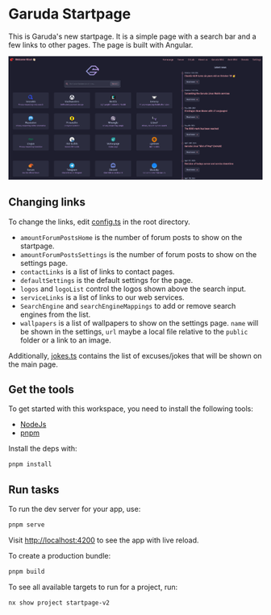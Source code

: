 # Garuda Startpage

This is Garuda's new startpage.
It is a simple page with a search bar and a few links to other pages.
The page is built with Angular.

<img src="/assets/startpage.png" alt="Startpage picture">

## Changing links

To change the links, edit [config.ts](./config.ts) in the root directory.

- `amountForumPostsHome` is the number of forum posts to show on the startpage.
- `amountForumPostsSettings` is the number of forum posts to show on the settings page.
- `contactLinks` is a list of links to contact pages.
- `defaultSettings` is the default settings for the page.
- `logos` and `logoList` control the logos shown above the search input.
- `serviceLinks` is a list of links to our web services.
- `SearchEngine` and `searchEngineMappings` to add or remove search engines from the list.
- `wallpapers` is a list of wallpapers to show on the settings page. `name` will be shown in the settings, `url` maybe a
  local file relative to the `public` folder or a link to an image.

Additionally,
[jokes.ts](./src/app/jokes/jokes.ts) contains the list of excuses/jokes that will be shown on the main page.
## Get the tools

To get started with this workspace, you need to install the following tools:

- [NodeJs](https://nodejs.org/en/)
- [pnpm](https://pnpm.io/)

Install the deps with:

```sh
pnpm install
```

## Run tasks

To run the dev server for your app, use:

```sh
pnpm serve
```

Visit [http://localhost:4200](http://localhost:4200) to see the app with live reload.

To create a production bundle:

```sh
pnpm build
```

To see all available targets to run for a project, run:

```sh
nx show project startpage-v2
```
